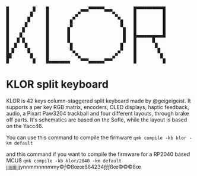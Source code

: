 ```
█         █    █            ▄▄▄▀▀▀▀▀▀▄▄▄        █▀▀▀▀▀▀▀▀▀▀█
█        █     █          ▄▀            ▀▄      █          █
█       █      █        ▄▀                ▀▄    █          █
█      █       █        █                  █    █          █
█     █        █       █                    █   █          █
█    █         █       █                    █   █▄▄▄▄▄▄▄▄▄▄█
█   █ █        █       █                    █   █      █
█  █   █       █        █                  █    █       █
█ █     █      █        ▀▄                ▄▀    █        █
██       █     █          ▀▄            ▄▀      █         █
█         █    █▄▄▄▄▄▄▄▄    ▀▀▀▄▄▄▄▄▄▀▀▀        █          █
```
# KLOR split keyboard

KLOR is 42 keys column-staggered split keyboard made by @geigeigeist. It supports a per key RGB matrix, encoders, OLED displays, haptic feedback, audio, a Pixart Paw3204 trackball and four different layouts, through brake off parts.
It's schematics are based on the Sofle, while the layout is based on the Yacc46.

You can use this command to compile the firmware
`qmk compile -kb klor -km default`

and this command if you want to compile the firmware for a RP2040 based MCUß
`qmk compile -kb klor/2040 -km default` jjjjjjjjjjjynnmmnnnmmy©ƒ©ßœœßß4234ƒƒƒßœ©©©ßœ